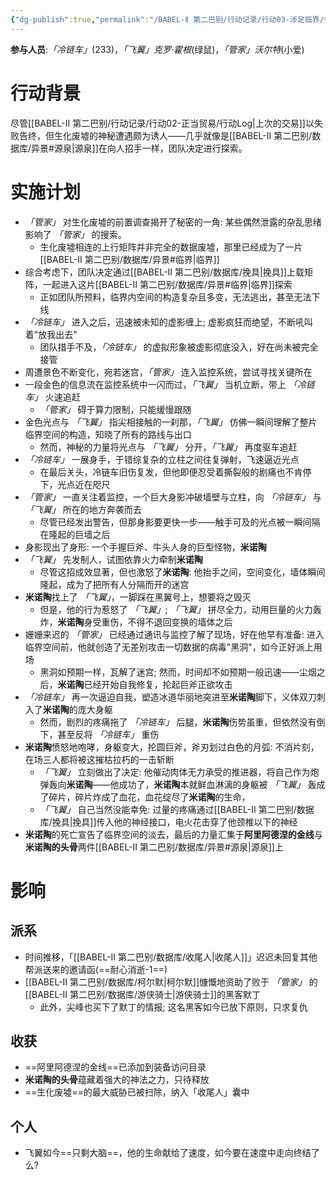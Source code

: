 ```yaml
---
{"dg-publish":true,"permalink":"/BABEL-Ⅱ 第二巴别/行动记录/行动03-涉足临界/行动Log/"}
---
```


**参与人员**:*「冷链车」*(233)，*「飞翼」克罗·霍根*(绿鼠)，*「管家」沃尔特*(小爱)

# 行动背景
尽管[[BABEL-Ⅱ 第二巴别/行动记录/行动02-正当贸易/行动Log\|上次的交易]]以失败告终，但生化废墟的神秘遭遇颇为诱人——几乎就像是[[BABEL-Ⅱ 第二巴别/数据库/异景#源泉\|源泉]]在向人招手一样，团队决定进行探索。
# 实施计划
- *「管家」* 对生化废墟的前置调查揭开了秘密的一角: 某些偶然泄露的杂乱思绪影响了 *「管家」* 的搜索。
	- 生化废墟相连的上行矩阵并非完全的数据废墟，那里已经成为了一片[[BABEL-Ⅱ 第二巴别/数据库/异景#临界\|临界]]
- 综合考虑下，团队决定通过[[BABEL-Ⅱ 第二巴别/数据库/挽具\|挽具]]上载矩阵，一起进入这片[[BABEL-Ⅱ 第二巴别/数据库/异景#临界\|临界]]探索
	- 正如团队所预料，临界内空间的构造复杂且多变，无法逃出，甚至无法下线
- *「冷链车」* 进入之后，迅速被未知的虚影缠上; 虚影疯狂而绝望，不断吼叫着"放我出去"
	- 团队措手不及，*「冷链车」* 的虚拟形象被虚影彻底没入，好在尚未被完全接管
- 周遭景色不断变化，宛若迷宫，*「管家」* 连入监控系统，尝试寻找关键所在
- 一段金色的信息流在监控系统中一闪而过，*「飞翼」* 当机立断，带上 *「冷链车」* 火速追赶
	- *「管家」* 碍于算力限制，只能缓慢跟随
- 金色光点与 *「飞翼」* 指尖相接触的一刹那，*「飞翼」* 仿佛一瞬间理解了整片临界空间的构造，知晓了所有的路线与出口
	- 然而，神秘的力量将光点与 *「飞翼」* 分开，*「飞翼」* 再度驱车追赶
- *「冷链车」* 一展身手，于错综复杂的立柱之间往复弹射，飞速逼近光点
	- 在最后关头，冷链车旧伤复发，但他即便忍受着撕裂般的剧痛也不肯停下，光点近在咫尺
- *「管家」* 一直关注着监控，一个巨大身影冲破墙壁与立柱，向 *「冷链车」* 与 *「飞翼」* 所在的地方奔袭而去
	- 尽管已经发出警告，但那身影要更快一步——触手可及的光点被一瞬间隔在隆起的巨墙之后
- 身影现出了身形: 一个手握巨斧、牛头人身的巨型怪物，**米诺陶**
- *「飞翼」* 先发制人，试图依靠火力牵制**米诺陶**
	- 尽管这招成效显著，但也激怒了**米诺陶**: 他抬手之间，空间变化，墙体瞬间隆起，成为了把所有人分隔而开的迷宫
- **米诺陶**找上了 *「飞翼」*，一脚踩在黑翼号上，想要将之毁灭
	- 但是，他的行为惹怒了 *「飞翼」*; *「飞翼」* 拼尽全力，动用巨量的火力轰炸，**米诺陶**身受重伤，不得不退回变换的墙体之后
- 姗姗来迟的 *「管家」* 已经通过通讯与监控了解了现场，好在他早有准备: 进入临界空间前，他就创造了无差别攻击一切数据的病毒"黑洞"，如今正好派上用场
	- 黑洞如预期一样，瓦解了迷宫; 然而，时间却不如预期一般迅速——尘烟之后，**米诺陶**已经开始自我修复，抡起巨斧正欲攻击
- *「冷链车」* 再一次逼迫自我，塑造冰道华丽地突进至**米诺陶**脚下，义体双刀刺入了**米诺陶**的庞大身躯
	- 然而，剧烈的疼痛拖了 *「冷链车」* 后腿，**米诺陶**伤势虽重，但依然没有倒下，甚至反将 *「冷链车」* 重伤
- **米诺陶**愤怒地咆哮，身躯变大，抡圆巨斧，斧刃划过白色的月弧: 不消片刻，在场三人都将被这摧枯拉朽的一击斩断
	- *「飞翼」* 立刻做出了决定: 他催动肉体无力承受的推进器，将自己作为炮弹轰向**米诺陶**——他成功了，**米诺陶**本就鲜血淋漓的身躯被 *「飞翼」* 轰成了碎片，碎片炸成了血花，血花绽尽了**米诺陶**的生命，
	- *「飞翼」* 自己当然没能幸免: 过量的疼痛通过[[BABEL-Ⅱ 第二巴别/数据库/挽具\|挽具]]传入他的神经接口，电火花击穿了他颈椎以下的神经
- **米诺陶**的死亡宣告了临界空间的淡去，最后的力量汇集于**阿里阿德涅的金线**与**米诺陶的头骨**两件[[BABEL-Ⅱ 第二巴别/数据库/异景#源泉\|源泉]]上

# 影响
## 派系
- 时间推移，「[[BABEL-Ⅱ 第二巴别/数据库/收尾人\|收尾人]]」迟迟未回复其他帮派送来的邀请函(==耐心消逝-1==)
- [[BABEL-Ⅱ 第二巴别/数据库/柯尔默\|柯尔默]]慷慨地资助了败于 *「管家」* 的[[BABEL-Ⅱ 第二巴别/数据库/游侠骑士\|游侠骑士]]的黑客默丁
	- 此外，尖峰也买下了默丁的情报; 这名黑客如今已放下原则，只求复仇

## 收获
- ==阿里阿德涅的金线==已添加到装备访问目录
- **米诺陶的头骨**蕴藏着强大的神法之力，只待释放
- ==生化废墟==的最大威胁已被扫除，纳入「收尾人」囊中

## 个人
- 飞翼如今==只剩大脑==，他的生命献给了速度，如今要在速度中走向终结了么?
